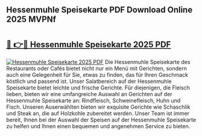 ## Hessenmuhle Speisekarte PDF Download Online 2025 MVPNf

# <h2><a href="http://gcbji8.nevu.top/?p=Hessenmuhle+Speisekarte">🔗 👉🔴 Hessenmuhle Speisekarte 2025 PDF</a></h2>

[![Hessenmuhle Speisekarte 2025 PDF](https://i.imgur.com/dBaPXMq.png)](http://gcbji8.nevu.top/?p=Hessenmuhle+Speisekarte)
Die Hessenmuhle Speisekarte des Restaurants oder Cafés bietet nicht nur ein Menü mit Gerichten, sondern auch eine Gelegenheit für Sie, etwas zu finden, das für Ihren Geschmack köstlich und passend ist. Unser Salatbereich auf der Hessenmuhle Speisekarte bietet leichte und frische Gerichte. Für diejenigen, die Fleisch lieben, bieten wir eine umfangreiche Auswahl an Gerichten auf der Hessenmuhle Speisekarte an: Rindfleisch, Schweinefleisch, Huhn und Fisch. Unseren Auserwählten bieten wir exquisite Gerichte wie Schaschlik und Steak an, die auf Holzkohle zubereitet werden. Unser Team ist immer bereit, Ihnen bei der Auswahl der Speisen auf der Hessenmuhle Speisekarte zu helfen und Ihnen einen bequemen und angenehmen Service zu bieten.
